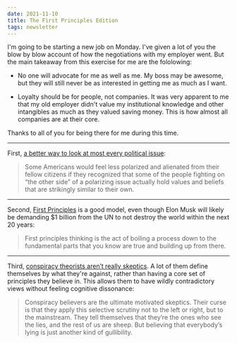 ```yaml
---
date: 2021-11-10
title: The First Principles Edition
tags: newsletter
---
```


I'm going to be starting a new job on Monday. I've given a lot of you the blow by blow account of how the negotiations with my employer went. But the main takeaway from this exercise for me are the fololowing:

- No one will advocate for me as well as me. My boss may be awesome, but they will still never be as interested in getting me as much as I want. 

- Loyalty should be for people, not companies. It was very apparent to me that my old employer didn't value my institutional knowledge and other intangibles as much as they valued saving money. This is how almost all companies are at their core.

Thanks to all of you for being there for me during this time.

---

First, [a better way to look at most every political issue](https://www.theatlantic.com/politics/archive/2018/02/a-better-way-to-look-at-most-every-political-issue/552752):

> Some Americans would feel less polarized and alienated from their fellow citizens if they recognized that some of the people fighting on “the other side” of a polarizing issue actually hold values and beliefs that are strikingly similar to their own.

---

Second, [First Principles](https://jamesclear.com/first-principles) is a good model, even though Elon Musk will likely be demanding $1 billion from the UN to not destroy the world within the next 20 years:

> First principles thinking is the act of boiling a process down to the fundamental parts that you know are true and building up from there.

---

Third, [conspiracy theorists aren’t really skeptics](https://slate.com/technology/2013/11/conspiracy-theory-psychology-people-who-claim-to-know-the-truth-about-jfk-ufos-and-9-11.html). A lot of them define themselves by what they're against, rather than having a core set of principles they believe in. This allows them to have wildly contradictory views without feeling cognitive dissonance:

> Conspiracy believers are the ultimate motivated skeptics. Their curse is that they apply this selective scrutiny not to the left or right, but to the mainstream. They tell themselves that they’re the ones who see the lies, and the rest of us are sheep. But believing that everybody’s lying is just another kind of gullibility.

